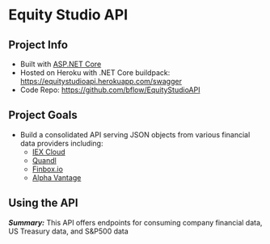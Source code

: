 # Equity Studio API

## Project Info
- Built with [ASP.NET Core](https://docs.microsoft.com/en-us/aspnet/core/?view=aspnetcore-2.2) 
- Hosted on Heroku with .NET Core buildpack: https://equitystudioapi.herokuapp.com/swagger
- Code Repo: https://github.com/bflow/EquityStudioAPI

## Project Goals
- Build a consolidated API serving JSON objects from various financial data providers including: 
  - [IEX Cloud](https://iexcloud.io/docs/api/) 
  - [Quandl](https://www.quandl.com/search?filters=%5B%22Free%22%5D)
  - [Finbox.io](https://finbox.com/)
  - [Alpha Vantage](https://www.alphavantage.co/documentation/)

## Using the API
**_Summary:_** 
This API offers endpoints for consuming company financial data, US Treasury data, and S&P500 data

